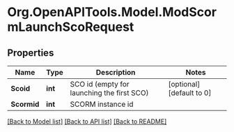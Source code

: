 # Org.OpenAPITools.Model.ModScormLaunchScoRequest

## Properties

Name | Type | Description | Notes
------------ | ------------- | ------------- | -------------
**Scoid** | **int** | SCO id (empty for launching the first SCO) | [optional] [default to 0]
**Scormid** | **int** | SCORM instance id | 

[[Back to Model list]](../README.md#documentation-for-models) [[Back to API list]](../README.md#documentation-for-api-endpoints) [[Back to README]](../README.md)

